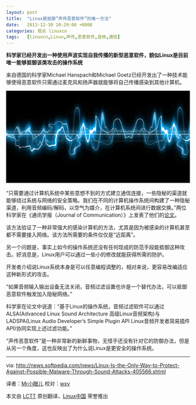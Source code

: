 ```yaml
---
layout: post
title:	"Linux是抵御“声传恶意软件”的唯一方法"
date:	2013-12-30 10:29:00 +0800 
categories:	观点 linuxcn 
tags:	[linuxcn,Linux,声传,恶意软件,音频,通信]
---
```



**科学家已经开发出一种使用声波实现自我传播的新型恶意软件，貌似Linux是目前唯一能够抵御该类攻击的操作系统**


来自德国的科学家Michael Hanspach和Michael Goetz已经开发出了一种技术能够使得恶意软件只需通过麦克风和扬声器就能够将自己传播感染到其他计算机。


![](/Asserts/Images/album/201312/30/094805dopko981k65fbff9.jpg)


“只需要通过计算机系统中某些意想不到的方式建立通信连接，一些隐秘的渠道就能够绕过系统与网络的安全策略。我们在不同的计算机操作系统间构建了一种隐秘渠道，利用音频编码/解码，以空气为媒介，在计算机系统间进行数据交换。”两位科学家在《通讯学报（Journal of Communication）》上发表了他们的[论文](http://www.jocm.us/index.php?m=content&c=index&a=show&catid=124&id=600)。


该方法验证了一种非常强大的感染计算机的方法，尤其是因为被感染的计算机甚至都不需要接入网络。该方法所需要的条件仅仅是“近距离”。


另一个问题是，事实上如今的操作系统还没有任何现成的防范手段能抵御这种攻击。好消息是，Linux用户可以通过一些小的修改就能获得所需的防护。


开发者介绍说Linux系统本身是可以任意编程调整的，相对来说，更容易改编适应这种新形式的攻击。


“如果音频输入输出设备无法关闭，音频过滤设置也许是一个替代办法，可以抵御恶意软件触发加入隐秘网络。”


科学家在论文中说道：“基于Linux的操作系统，音频过滤软件可以通过ALSA(Advanced Linux Sound Architecture 高级Linux音频架构)与LADSPA(Linux Audio Developer’s Simple Plugin API Linux音频开发者简易插件API)协同实现上述过滤功能。”


“声传恶意软件”是一种非常新的新鲜事物，无怪乎还没有针对它的防御办法，但是从另一个角度，这也反映出了为什么说Linux是更安全的操作系统。




---


via: <http://news.softpedia.com/news/Linux-Is-the-Only-Way-to-Protect-Against-Possible-Malware-Through-Sound-Attacks-405566.shtml>


译者：[Mr小眼儿](https://blog.csdn.net/tinyeyeser) 校对：[wxy](https://github.com/wxy)


本文由 [LCTT](https://github.com/LCTT/TranslateProject) 原创翻译，[Linux中国](http://linux.cn/) 荣誉推出

